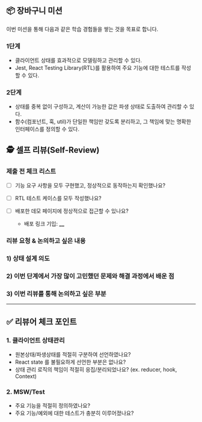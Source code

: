 ## 📦 장바구니 미션

이번 미션을 통해 다음과 같은 학습 경험들을 쌓는 것을 목표로 합니다.

### 1단계

- 클라이언트 상태를 효과적으로 모델링하고 관리할 수 있다.
- Jest, React Testing Library(RTL)를 활용하여 주요 기능에 대한 테스트를 작성할 수 있다.

### 2단계

- 상태를 중복 없이 구성하고, 계산이 가능한 값은 파생 상태로 도출하여 관리할 수 있다.
- 함수(컴포넌트, 훅, util)가 단일한 책임만 갖도록 분리하고, 그 책임에 맞는 명확한 인터페이스를 정의할 수 있다.

## 🕵️ 셀프 리뷰(Self-Review)

### 제출 전 체크 리스트

- [ ] 기능 요구 사항을 모두 구현했고, 정상적으로 동작하는지 확인했나요?
- [ ] RTL 테스트 케이스를 모두 작성했나요?
- [ ] 배포한 데모 페이지에 정상적으로 접근할 수 있나요?

  - 배포 링크 기입: **\_\_**

### 리뷰 요청 & 논의하고 싶은 내용

### 1) 상태 설계 의도

### 2) 이번 단계에서 가장 많이 고민했던 문제와 해결 과정에서 배운 점

### 3) 이번 리뷰를 통해 논의하고 싶은 부분

---

## ✅ 리뷰어 체크 포인트

<!-- 리뷰어가 이 PR을 검토할 때 중점적으로 확인할 사항입니다.
코드의 완성도뿐만 아니라, 리뷰이가 구현 과정에서 어떤 고민과 결정을 하며 학습했는지도 함께 고려해 주세요. -->

### 1. 클라이언트 상태관리

- 원본상태/파생상태를 적절히 구분하여 선언하였나요?
- React state 를 불필요하게 선언한 부분은 없나요?
- 상태 관리 로직의 책임이 적절히 응집/분리되었나요? (ex. reducer, hook, Context)

### 2. MSW/Test

- 주요 기능을 적절히 정의하였나요?
- 주요 기능/예외에 대한 테스트가 충분히 이루어졌나요?
